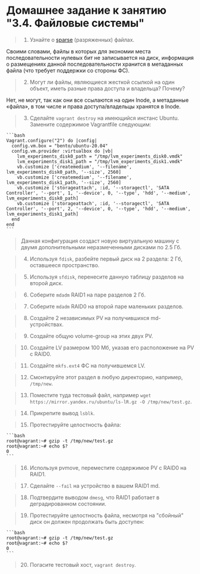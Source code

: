 # Домашнее задание к занятию "3.4. Файловые системы"

>1. Узнайте о [sparse](https://ru.wikipedia.org/wiki/%D0%A0%D0%B0%D0%B7%D1%80%D0%B5%D0%B6%D1%91%D0%BD%D0%BD%D1%8B%D0%B9_%D1%84%D0%B0%D0%B9%D0%BB) (разряженных) файлах. 

Своими словами, файлы в которых для экономии места последовательности нулевых бит не записывается на диск, информация о размещениях данной последовательности хранится в метаданных файла (что требует поддержки со стороны ФС).

>2. Могут ли файлы, являющиеся жесткой ссылкой на один объект, иметь разные права доступа и владельца? Почему?

Нет, не могут, так как они все ссылаются на один Inode, а метаданные «файла», в том числе и права доступа/владельцы хранятся в Inode.

>3. Сделайте `vagrant destroy` на имеющийся инстанс Ubuntu. Замените содержимое Vagrantfile следующим:
 
    ```bash
    Vagrant.configure("2") do |config|
      config.vm.box = "bento/ubuntu-20.04"
      config.vm.provider :virtualbox do |vb|
        lvm_experiments_disk0_path = "/tmp/lvm_experiments_disk0.vmdk"
        lvm_experiments_disk1_path = "/tmp/lvm_experiments_disk1.vmdk"
        vb.customize ['createmedium', '--filename', lvm_experiments_disk0_path, '--size', 2560]
        vb.customize ['createmedium', '--filename', lvm_experiments_disk1_path, '--size', 2560]
        vb.customize ['storageattach', :id, '--storagectl', 'SATA Controller', '--port', 1, '--device', 0, '--type', 'hdd', '--medium', lvm_experiments_disk0_path]
        vb.customize ['storageattach', :id, '--storagectl', 'SATA Controller', '--port', 2, '--device', 0, '--type', 'hdd', '--medium', lvm_experiments_disk1_path]
      end
    end
    ``` 
> Данная конфигурация создаст новую виртуальную машину с двумя дополнительными неразмеченными дисками по 2.5 Гб.

>4. Используя `fdisk`, разбейте первый диск на 2 раздела: 2 Гб, оставшееся пространство.



>5. Используя `sfdisk`, перенесите данную таблицу разделов на второй диск.

>6. Соберите `mdadm` RAID1 на паре разделов 2 Гб.

>7. Соберите `mdadm` RAID0 на второй паре маленьких разделов.

>8. Создайте 2 независимых PV на получившихся md-устройствах.

>9. Создайте общую volume-group на этих двух PV.

>10. Создайте LV размером 100 Мб, указав его расположение на PV с RAID0.

>11. Создайте `mkfs.ext4` ФС на получившемся LV.

>12. Смонтируйте этот раздел в любую директорию, например, `/tmp/new`.

>13. Поместите туда тестовый файл, например `wget https://mirror.yandex.ru/ubuntu/ls-lR.gz -O /tmp/new/test.gz`.

>14. Прикрепите вывод `lsblk`.

>15. Протестируйте целостность файла:

    ```bash
    root@vagrant:~# gzip -t /tmp/new/test.gz
    root@vagrant:~# echo $?
    0
    ```

>16. Используя pvmove, переместите содержимое PV с RAID0 на RAID1.

>17. Сделайте `--fail` на устройство в вашем RAID1 md.

>18. Подтвердите выводом `dmesg`, что RAID1 работает в деградированном состоянии.

>19. Протестируйте целостность файла, несмотря на "сбойный" диск он должен продолжать быть доступен:

    ```bash
    root@vagrant:~# gzip -t /tmp/new/test.gz
    root@vagrant:~# echo $?
    0
    ```

>20. Погасите тестовый хост, `vagrant destroy`.
